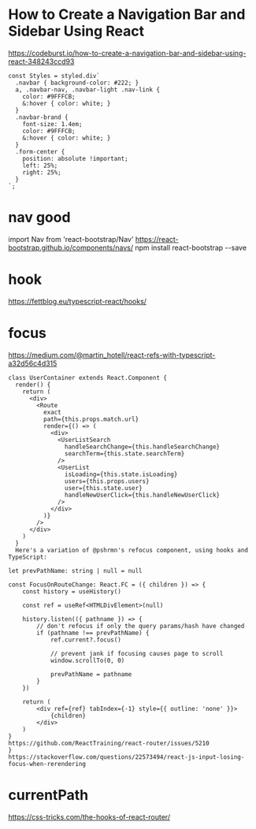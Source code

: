 # How to Create a Navigation Bar and Sidebar Using React
https://codeburst.io/how-to-create-a-navigation-bar-and-sidebar-using-react-348243ccd93
```
const Styles = styled.div`
  .navbar { background-color: #222; }
  a, .navbar-nav, .navbar-light .nav-link {
    color: #9FFFCB;
    &:hover { color: white; }
  }
  .navbar-brand {
    font-size: 1.4em;
    color: #9FFFCB;
    &:hover { color: white; }
  }
  .form-center {
    position: absolute !important;
    left: 25%;
    right: 25%;
  }
`;
```
# nav good
import Nav from 'react-bootstrap/Nav'
https://react-bootstrap.github.io/components/navs/
npm install react-bootstrap --save

# hook
https://fettblog.eu/typescript-react/hooks/

# focus
https://medium.com/@martin_hotell/react-refs-with-typescript-a32d56c4d315

```
class UserContainer extends React.Component {
  render() {
    return (
      <div>
        <Route
          exact
          path={this.props.match.url}
          render={() => (
            <div>
              <UserListSearch
                handleSearchChange={this.handleSearchChange}
                searchTerm={this.state.searchTerm}
              />
              <UserList
                isLoading={this.state.isLoading}
                users={this.props.users}
                user={this.state.user}
                handleNewUserClick={this.handleNewUserClick}
              />
            </div>
          )}
        />
      </div>  
    )
  }
  Here's a variation of @pshrmn's refocus component, using hooks and TypeScript:

let prevPathName: string | null = null

const FocusOnRouteChange: React.FC = ({ children }) => {
    const history = useHistory()

    const ref = useRef<HTMLDivElement>(null)

    history.listen(({ pathname }) => {
        // don't refocus if only the query params/hash have changed
        if (pathname !== prevPathName) {
            ref.current?.focus()

            // prevent jank if focusing causes page to scroll
            window.scrollTo(0, 0)

            prevPathName = pathname
        }
    })

    return (
        <div ref={ref} tabIndex={-1} style={{ outline: 'none' }}>
            {children}
        </div>
    )
}
https://github.com/ReactTraining/react-router/issues/5210
}
https://stackoverflow.com/questions/22573494/react-js-input-losing-focus-when-rerendering
```
# currentPath
https://css-tricks.com/the-hooks-of-react-router/
